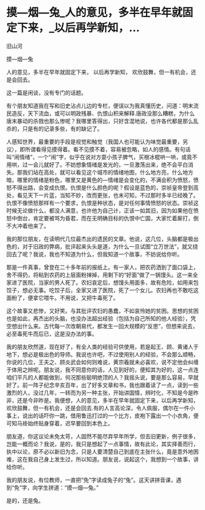 # 摸—烟—兔_人的意见，多半在早年就固定下来，_以后再学新知，...

旧山河

摸—烟—兔

人的意见，多半在早年就固定下来， 以后再学新知， 欢欣鼓舞，但一有机会，还是会回去。

这一篇是闲谈，没有专门的话题。

有个朋友知道我在写和旧史沾点儿边的专栏，便误以为我真懂历史，问道：明末流民造反，天下流血，或可以明政残暴、仇恨山积来解释.唐政没那么糟糕，为什么唐末暴动的杀戮也那么惨呢？我哪里答得出，只好含混地说，也许各代都是那么乱杀的，只是有的记录多些，有的缺记了。

人感知世界，最重要的手段是视觉和触觉（我国人也可能认为味觉最重要，另议），即所谓看得见摸得着。看不见摸不着，容易被忽略，如人的感情。有句话叫“闹情绪”，一个“闹”字，似乎在说对方耍小孩子脾气，买根冰棍哄一哄，或竟不用哄，过一会儿就好了。不妨想象情绪是发光的，一旦激荡出来，绝不会平白消失。那我们站在高处，就可以看见这个城市的情绪地图，什么地方亮，什么地方暗，哪里的情绪是粉色，哪里又是黄色的—情绪是会变化的，不满会积为愤怒，愤怒不得出路，会变成仇恨。仇恨是什么颜色的呢？假设是蓝色的，崇祯皇帝登到高处，看见天下一片蓝，当知不妙，改而更张，也未可知，不过那时多半已经晚了。仇恨不像愤怒那样有一个要求，仇恨是种状态，是对任何事情愤怒的状态。崇祯这时候无论做什么，都没人满意，也许他为自己计，正该一如其旧，因为如果他在愤怒中倒台，肯定要被骂为昏君，而在无明确目标的仇恨中亡国，大家忙着厮打，倒不大冲着他来了。

我的那位朋友，在读明代几位最杰出的遗民的文章。他说，这几位，头脑都是极出色的，对于旧政的弊病，批评起来头头是道，为什么一旦试图“立万世法”，就又绕回去了呢？我说，我也不知道为什么，但我知道一个故事，不妨说给你听。

那是一件真事，曾登在二十多年前的报纸上。有一家人，把农药洒到了面口袋上，舍不得扔，将粘到农药的上层面粉掸掉，用剩下的“好面”做了一锅馒头。这一来全家进了医院，当家的男人死了。农妇哀定后，想馒头用面多，故有危险，如用来包饺子，想必无事。吃饺子后，全家又进了医院，死了一个女儿。农妇再也不敢吃这面粉了，便拿它喂牛。不用说，又把牛毒死了。

这个故事又悲惨，又好笑。与其批评农妇的愚蠢，不如哀怜她的贫困。思想的贫困也是如此，再杰出的头脑，也没办法超出经验（包括为自己所知的他人经验），凭空想出什么来。古代每一次改朝易代，都发生一回大规模的“反思”，但想来说去，必至毒死牛而后已，这是没办法的事。

我的朋友欣然道，现在好了，有全人类的经验可供使用，若是起王、顾、黄诸人于地下，想必是极出色的导师。我说也许吧，不过使用别人的经验，不会那么顺畅，你说的几位，王夫之、顾炎武会如何则难说，黄宗羲就未必喜欢，说不定他会纠缠于体用之辨呢。朋友说，我不同意你的话，人见到好的，便知其为好的，这一点连咱们平凡的人都能做到，何况那些聪明绝顶的人？我摇头说，要是那么容易，早就好了。前一阵子纪念辛亥百年，出了好多文章和书，我也跟着读了一点，读到一些激烈的人，没过几年，一转而为另一种主张，开始讲国情，辨时化，不知是今是昨非，还是今非昨是。我便想，人的意见，多半在早年就固定下来，以后再学新知，欢欣鼓舞，但一有机会，还是会回去.有的人言高论深，令人佩服，偶尔在一件小事上，说出的话吓你一跳，借用鲁迅打过的一个比方，皮袍下露出一个小衣角，便可知马褂始终贴身穿着，迟早要回到本色上。

朋友道，你这议论未免太苛，人固然不能尽弃早年所学，但去旧更新，例子很多，岂能一概而论？我说，是的，我只是想起了一点事情，故有此论，其实择善而行，执中以论，原不必以新旧为念，只是人要清楚自己到底在主张什么，竟是意外地困难，这在我自己身上发生过，所以知道。朋友说，说起这个，我想到一个故事，讲给你听。

我的朋友说，有位教师，一直把“免”字读成兔子的“兔”。这天讲拼音课，遇到“免”字，向学生拼道：“摸—烟—兔。”

是的，还是兔。